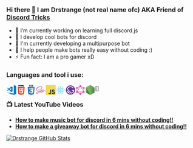 ### Hi there 👋 I am Drstrange (not real name ofc) AKA Friend of [Discord Tricks][youtube]

- 🔭 I’m currently working on learning full discord.js
- 🌱 I develop cool bots for discord
- 👯 I'm currently developing a multipurpose bot
- 🤔 I help people make bots really easy without coding :)
- ⚡ Fun fact: I am a pro gamer xD

### Languages and tool i use:

[<img align="left" alt="Visual Studio Code" width="26px" src="https://raw.githubusercontent.com/github/explore/80688e429a7d4ef2fca1e82350fe8e3517d3494d/topics/visual-studio-code/visual-studio-code.png" />][webdevplaylist]
[<img align="left" alt="HTML5" width="26px" src="https://raw.githubusercontent.com/github/explore/80688e429a7d4ef2fca1e82350fe8e3517d3494d/topics/html/html.png" />][webdevplaylist]
[<img align="left" alt="CSS3" width="26px" src="https://raw.githubusercontent.com/github/explore/80688e429a7d4ef2fca1e82350fe8e3517d3494d/topics/css/css.png" />][cssplaylist]
[<img align="left" alt="Sass" width="26px" src="https://raw.githubusercontent.com/github/explore/80688e429a7d4ef2fca1e82350fe8e3517d3494d/topics/sass/sass.png" />][cssplaylist]
[<img align="left" alt="JavaScript" width="26px" src="https://raw.githubusercontent.com/github/explore/80688e429a7d4ef2fca1e82350fe8e3517d3494d/topics/javascript/javascript.png" />][jsplaylist]
[<img align="left" alt="React" width="26px" src="https://raw.githubusercontent.com/github/explore/80688e429a7d4ef2fca1e82350fe8e3517d3494d/topics/react/react.png" />][reactplaylist]
[<img align="left" alt="Gatsby" width="26px" src="https://raw.githubusercontent.com/github/explore/e94815998e4e0713912fed477a1f346ec04c3da2/topics/gatsby/gatsby.png" />][webdevplaylist]
[<img align="left" alt="GraphQL" width="26px" src="https://raw.githubusercontent.com/github/explore/80688e429a7d4ef2fca1e82350fe8e3517d3494d/topics/graphql/graphql.png" />][webdevplaylist]
[<img align="left" alt="Node.js" width="26px" src="https://raw.githubusercontent.com/github/explore/80688e429a7d4ef2fca1e82350fe8e3517d3494d/topics/nodejs/nodejs.png" />]


### 📺 Latest YouTube Videos

<!-- YOUTUBE:START -->
- [**How to make music bot for discord in 6 mins without coding!!**](https://www.youtube.com/watch?v=loz4euJv1M0&t=6s)
- [**How to make a giveaway bot for discord in 6 mins without coding!!**](https://www.youtube.com/watch?v=ExzlZEGVbBw)
<!-- YOUTUBE:END -->


[![Drstrange GitHub Stats](https://github-readme-stats.vercel.app/api?username=drstrangegithub)](https://github.com/anuraghazra/github-readme-stats)

[youtube]: https://www.youtube.com/channel/UCmTSEzt4h1S4MiCM1grWu9g
[webdevplaylist]: https://www.youtube.com/playlist?list=PLkwxH9e_vrAJ0WbEsFA9W3I1W-g_BTsbt
[jsplaylist]: https://www.youtube.com/playlist?
[cssplaylist]: https://www.youtube.com/playlist?
[reactplaylist]: https://www.youtube.com/playlist?list=PLkwxH9e_vrAK4TdffpxKY3QGyHCpxFcQ0
